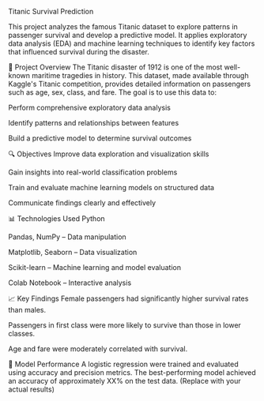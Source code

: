 Titanic Survival Prediction

This project analyzes the famous Titanic dataset to explore patterns in passenger survival and develop a predictive model. It applies exploratory data analysis (EDA) and machine learning techniques to identify key factors that influenced survival during the disaster.

📁 Project Overview
The Titanic disaster of 1912 is one of the most well-known maritime tragedies in history. This dataset, made available through Kaggle's Titanic competition, provides detailed information on passengers such as age, sex, class, and fare. The goal is to use this data to:

Perform comprehensive exploratory data analysis

Identify patterns and relationships between features

Build a predictive model to determine survival outcomes

🔍 Objectives
Improve data exploration and visualization skills

Gain insights into real-world classification problems

Train and evaluate machine learning models on structured data

Communicate findings clearly and effectively

📊 Technologies Used
Python

Pandas, NumPy – Data manipulation

Matplotlib, Seaborn – Data visualization

Scikit-learn – Machine learning and model evaluation

Colab Notebook – Interactive analysis

📈 Key Findings
Female passengers had significantly higher survival rates than males.

Passengers in first class were more likely to survive than those in lower classes.

Age and fare were moderately correlated with survival.

🤖 Model Performance
A logistic regression  were trained and evaluated using accuracy and precision metrics. The best-performing model achieved an accuracy of approximately XX% on the test data. (Replace with your actual results)


